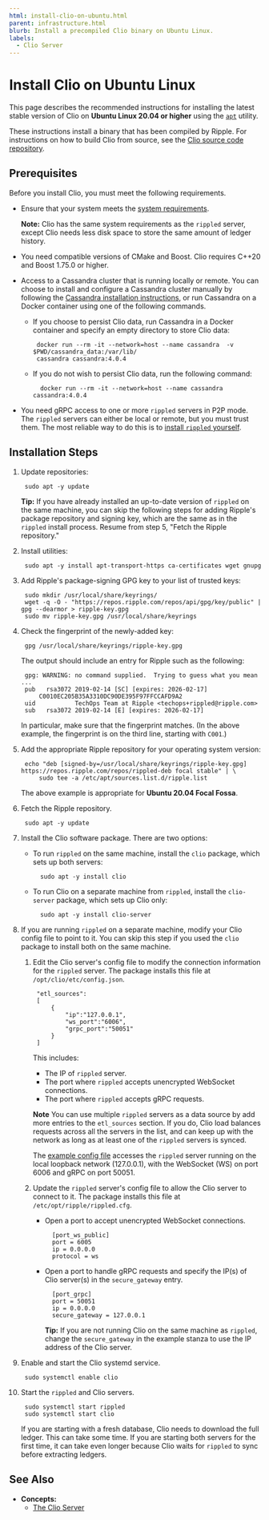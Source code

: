 ```yaml
---
html: install-clio-on-ubuntu.html
parent: infrastructure.html
blurb: Install a precompiled Clio binary on Ubuntu Linux.
labels:
  - Clio Server
---
```

# Install Clio on Ubuntu Linux

This page describes the recommended instructions for installing the latest stable version of Clio on **Ubuntu Linux 20.04 or higher** using the [`apt`](https://ubuntu.com/server/docs) utility.

These instructions install a binary that has been compiled by Ripple. For instructions on how to build Clio from source, see the [Clio source code repository](https://github.com/XRPLF/clio).


## Prerequisites

Before you install Clio, you must meet the following requirements.

- Ensure that your system meets the [system requirements](system-requirements.html).

    **Note:** Clio has the same system requirements as the `rippled` server, except Clio needs less disk space to store the same amount of ledger history.

-  You need compatible versions of CMake and Boost. Clio requires C++20 and Boost 1.75.0 or higher.

- Access to a Cassandra cluster that is running locally or remote. You can choose to install and configure a Cassandra cluster manually by following the [Cassandra installation instructions](https://cassandra.apache.org/doc/latest/cassandra/getting_started/installing.html), or run Cassandra on a Docker container using one of the following commands.

    -  If you choose to persist Clio data, run Cassandra in a Docker container and specify an empty directory to store Clio data:

            docker run --rm -it --network=host --name cassandra  -v $PWD/cassandra_data:/var/lib/
            cassandra cassandra:4.0.4

    - If you do not wish to persist Clio data, run the following command:

            docker run --rm -it --network=host --name cassandra cassandra:4.0.4

- You need gRPC access to one or more `rippled` servers in P2P mode. The `rippled` servers can either be local or remote, but you must trust them. The most reliable way to do this is to [install `rippled` yourself](install-rippled.html).


## Installation Steps

1. Update repositories:

        sudo apt -y update

    **Tip:** If you have already installed an up-to-date version of `rippled` on the same machine, you can skip the following steps for adding Ripple's package repository and signing key, which are the same as in the `rippled` install process. Resume from step 5, "Fetch the Ripple repository."

2. Install utilities:

        sudo apt -y install apt-transport-https ca-certificates wget gnupg

3. Add Ripple's package-signing GPG key to your list of trusted keys:

        sudo mkdir /usr/local/share/keyrings/
        wget -q -O - "https://repos.ripple.com/repos/api/gpg/key/public" | gpg --dearmor > ripple-key.gpg
        sudo mv ripple-key.gpg /usr/local/share/keyrings

4. Check the fingerprint of the newly-added key:

        gpg /usr/local/share/keyrings/ripple-key.gpg

    The output should include an entry for Ripple such as the following:

        gpg: WARNING: no command supplied.  Trying to guess what you mean ...
        pub   rsa3072 2019-02-14 [SC] [expires: 2026-02-17]
            C0010EC205B35A3310DC90DE395F97FFCCAFD9A2
        uid           TechOps Team at Ripple <techops+rippled@ripple.com>
        sub   rsa3072 2019-02-14 [E] [expires: 2026-02-17]


    In particular, make sure that the fingerprint matches. (In the above example, the fingerprint is on the third line, starting with `C001`.)

4. Add the appropriate Ripple repository for your operating system version:

        echo "deb [signed-by=/usr/local/share/keyrings/ripple-key.gpg] https://repos.ripple.com/repos/rippled-deb focal stable" | \
            sudo tee -a /etc/apt/sources.list.d/ripple.list

    The above example is appropriate for **Ubuntu 20.04 Focal Fossa**.

5. Fetch the Ripple repository.

        sudo apt -y update

6. Install the Clio software package. There are two options:

    - To run `rippled` on the same machine, install the `clio` package, which sets up both servers:

            sudo apt -y install clio

    - To run Clio on a separate machine from `rippled`, install the `clio-server` package, which sets up Clio only:

            sudo apt -y install clio-server

7. If you are running `rippled` on a separate machine, modify your Clio config file to point to it. You can skip this step if you used the `clio` package to install both on the same machine.



    1. Edit the Clio server's config file to modify the connection information for the `rippled` server. The package installs this file at `/opt/clio/etc/config.json`.

            "etl_sources":
            [
                {
                    "ip":"127.0.0.1",
                    "ws_port":"6006",
                    "grpc_port":"50051"
                }
            ]

        This includes:

        - The IP of `rippled` server.
        - The port where `rippled` accepts unencrypted WebSocket connections.
        - The port where `rippled` accepts gRPC requests.

        **Note** You can use multiple `rippled` servers as a data source by add more entries to the `etl_sources` section. If you do, Clio load balances requests across all the servers in the list, and can keep up with the network as long as at least one of the `rippled` servers is synced.

        The [example config file](https://github.com/XRPLF/clio/blob/develop/example-config.json) accesses the `rippled` server running on the local loopback network (127.0.0.1), with the WebSocket (WS) on port 6006 and gRPC on port 50051.

    2. Update the `rippled` server's config file to allow the Clio server to connect to it. The package installs this file at `/etc/opt/ripple/rippled.cfg`.

        * Open a port to accept unencrypted WebSocket connections.

                [port_ws_public]
                port = 6005
                ip = 0.0.0.0
                protocol = ws

        * Open a port to handle gRPC requests and specify the IP(s) of Clio server(s) in the `secure_gateway` entry.

                [port_grpc]
                port = 50051
                ip = 0.0.0.0
                secure_gateway = 127.0.0.1

            **Tip:** If you are not running Clio on the same machine as `rippled`, change the `secure_gateway` in the example stanza to use the IP address of the Clio server.

8. Enable and start the Clio systemd service.

        sudo systemctl enable clio

9. Start the `rippled` and Clio servers.

        sudo systemctl start rippled
        sudo systemctl start clio

    If you are starting with a fresh database, Clio needs to download the full ledger. This can take some time. If you are starting both servers for the first time, it can take even longer because Clio waits for `rippled` to sync before extracting ledgers.





## See Also

- **Concepts:**
    - [The Clio Server](the-clio-server.html)
